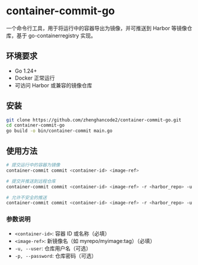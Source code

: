 # container-commit-go

一个命令行工具，用于将运行中的容器导出为镜像，并可推送到 Harbor 等镜像仓库，基于 go-containerregistry 实现。

## 环境要求

- Go 1.24+
- Docker 正常运行
- 可访问 Harbor 或兼容的镜像仓库

## 安装

```bash
git clone https://github.com/zhenghancode2/container-commit-go.git
cd container-commit-go
go build -o bin/container-commit main.go
```

## 使用方法

```bash
# 提交运行中的容器为镜像
container-commit commit <container-id> <image-ref>

# 提交并推送到远程仓库
container-commit commit <container-id> <image-ref> -r <harbor_repo> -u <username> -p <password>

# 允许不安全的推送
container-commit commit <container-id> <image-ref> -r <harbor_repo> -u <username> -p <password> --insecure
```

### 参数说明

- `<container-id>`: 容器 ID 或名称（必填）
- `<image-ref>`: 新镜像名（如 myrepo/myimage:tag）（必填）
- `-u, --user`: 仓库用户名（可选）
- `-p, --password`: 仓库密码（可选）
